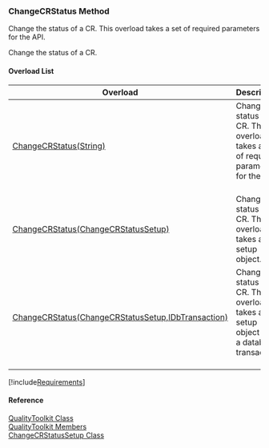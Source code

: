 ﻿### ChangeCRStatus Method

Change the status of a CR. This overload takes a set of required parameters for the API.

Change the status of a CR.

#### Overload List

| Overload | Description |
| --- | --- |
| [ChangeCRStatus(String)](FChoice.Toolkits.Clarify~FChoice.Toolkits.Clarify.Quality.QualityToolkit~ChangeCRStatus(String).md) | Change the status of a CR. This overload takes a set of required parameters for the API.   |
| [ChangeCRStatus(ChangeCRStatusSetup)](FChoice.Toolkits.Clarify~FChoice.Toolkits.Clarify.Quality.QualityToolkit~ChangeCRStatus(ChangeCRStatusSetup).md) | Change the status of a CR. This overload takes a setup object.   |
| [ChangeCRStatus(ChangeCRStatusSetup,IDbTransaction)](FChoice.Toolkits.Clarify~FChoice.Toolkits.Clarify.Quality.QualityToolkit~ChangeCRStatus(ChangeCRStatusSetup,IDbTransaction).md) | Change the status of a CR. This overload takes a setup object and a database transaction.   |

[!include[Requirements](../partials/requirements.md)]



#### Reference

[QualityToolkit Class](FChoice.Toolkits.Clarify~FChoice.Toolkits.Clarify.Quality.QualityToolkit.md)  
[QualityToolkit Members](FChoice.Toolkits.Clarify~FChoice.Toolkits.Clarify.Quality.QualityToolkit_members.md)  
[ChangeCRStatusSetup Class](FChoice.Toolkits.Clarify~FChoice.Toolkits.Clarify.Quality.ChangeCRStatusSetup.md)